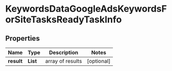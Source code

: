 # KeywordsDataGoogleAdsKeywordsForSiteTasksReadyTaskInfo


## Properties

| Name | Type | Description | Notes |
|------------ | ------------- | ------------- | -------------|
**result** | **List<KeywordsDataGoogleAdsKeywordsForSiteTasksReadyResultInfo>** | array of results |[optional]|